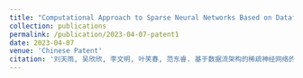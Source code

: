 ```yaml
---
title: "Computational Approach to Sparse Neural Networks Based on Dataflow Architecture"
collection: publications
permalink: /publication/2023-04-07-patent1
date: 2023-04-07
venue: 'Chinese Patent'
citation: '刘天雨, 吴欣欣, 李文明, 叶笑春, 范东睿. 基于数据流架构的稀疏神经网络的运算方法. CN Patent 202110161624.1. Apr 07, 2023.'
---
```

